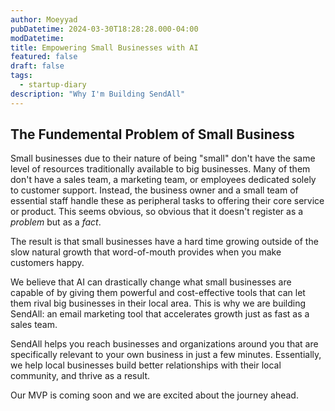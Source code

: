 ```yaml
---
author: Moeyyad
pubDatetime: 2024-03-30T18:28:28.000-04:00
modDatetime:
title: Empowering Small Businesses with AI
featured: false
draft: false
tags:
  - startup-diary
description: "Why I'm Building SendAll"
---
```


## The Fundemental Problem of Small Business

Small businesses due to their nature of being "small" don't have the same level of resources traditionally available to big businesses. Many of them don't have a sales team, a marketing team, or employees dedicated solely to customer support. Instead, the business owner and a small team of essential staff handle these as peripheral tasks to offering their core service or product. This seems obvious, so obvious that it doesn't register as a _problem_ but as a _fact_.

The result is that small businesses have a hard time growing outside of the slow natural growth that word-of-mouth provides when you make customers happy.

We believe that AI can drastically change what small businesses are capable of by giving them powerful and cost-effective tools that can let them rival big businesses in their local area. This is why we are building SendAll: an email marketing tool that accelerates growth just as fast as a sales team.

SendAll helps you reach businesses and organizations around you that are specifically relevant to your own business in just a few minutes. Essentially, we help local businesses build better relationships with their local community, and thrive as a result.

Our MVP is coming soon and we are excited about the journey ahead.

